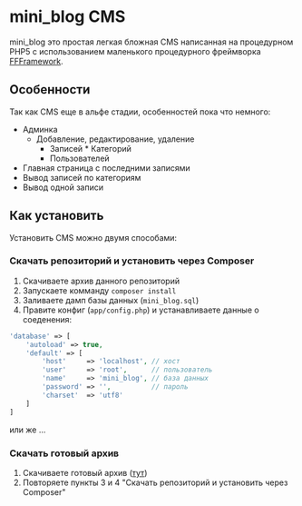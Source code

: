 # mini_blog CMS

mini_blog это простая легкая бложная CMS написанная на процедурном PHP5 с использованием маленького процедурного фреймворка [FFFramework](https://github.com/Volter9/FFFramework).

## Особенности

Так как CMS еще в альфе стадии, особенностей пока что немного:

* Админка
    * Добавление, редактирование, удаление
        * Записей
        * Категорий
        * Пользователей
* Главная страница с последними записями
* Вывод записей по категориям
* Вывод одной записи

## Как установить

Установить CMS можно двумя способами:

### Скачать репозиторий и установить через Composer

1. Скачиваете архив данного репозиторий
2. Запускаете комманду `composer install`
3. Заливаете дамп базы данных (`mini_blog.sql`)
4. Правите конфиг (`app/config.php`) и устанавливаете данные о соеденения:
```php
'database' => [
    'autoload' => true,
    'default' => [
        'host'     => 'localhost', // хост
        'user'     => 'root',      // пользователь
        'name'     => 'mini_blog', // база данных
        'password' => '',          // пароль
        'charset'  => 'utf8'
    ]
]
```

или же ...

### Скачать готовый архив

1. Скачиваете готовый архив ([тут](https://github.com/Volter9/mini_blog/releases))
2. Повторяете пункты 3 и 4 "Скачать репозиторий и установить через Composer"